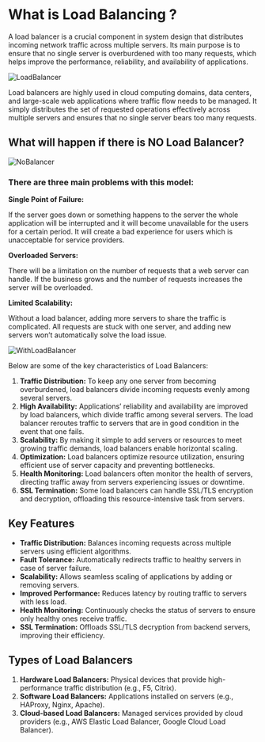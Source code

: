 # What is Load Balancing ?

A load balancer is a crucial component in system design that distributes incoming network traffic across multiple servers. Its main purpose is to ensure that no single server is overburdened with too many requests, which helps improve the performance, reliability, and availability of applications.

![LoadBalancer](https://github.com/user-attachments/assets/cc8a171f-8075-4d8b-9f33-31f2bfe0f79b)

Load balancers are highly used in cloud computing domains, data centers, and large-scale web applications where traffic flow needs to be managed.
It simply distributes the set of requested operations effectively across multiple servers and ensures that no single server bears too many requests.

## What will happen if there is NO Load Balancer?

![NoBalancer](https://github.com/user-attachments/assets/8347ac6d-acbe-4737-a279-640c29a368eb)

### **There are three main problems with this model:**

**Single Point of Failure:**

If the server goes down or something happens to the server the whole application will be interrupted and it will become unavailable for the users for a certain period. It will create a bad experience for users which is unacceptable for service providers.

**Overloaded Servers:** 

There will be a limitation on the number of requests that a web server can handle. If the business grows and the number of requests increases the server will be overloaded.

**Limited Scalability:**

Without a load balancer, adding more servers to share the traffic is complicated. All requests are stuck with one server, and adding new servers won’t automatically solve the load issue.

![WithLoadBalancer](https://github.com/user-attachments/assets/7364b7d8-0650-4b36-8b97-68566f86def5)

Below are some of the key characteristics of Load Balancers:

1. **Traffic Distribution:** To keep any one server from becoming overburdened, load balancers divide incoming requests evenly among several servers.
2. **High Availability:** Applications’ reliability and availability are improved by load balancers, which divide traffic among several servers. The load balancer reroutes traffic to servers that are in good condition in the event that one fails.
3. **Scalability:** By making it simple to add servers or resources to meet growing traffic demands, load balancers enable horizontal scaling.
4. **Optimization:** Load balancers optimize resource utilization, ensuring efficient use of server capacity and preventing bottlenecks.
5. **Health Monitoring:** Load balancers often monitor the health of servers, directing traffic away from servers experiencing issues or downtime.
6. **SSL Termination:** Some load balancers can handle SSL/TLS encryption and decryption, offloading this resource-intensive task from servers.

## Key Features
- **Traffic Distribution:** Balances incoming requests across multiple servers using efficient algorithms.
- **Fault Tolerance:** Automatically redirects traffic to healthy servers in case of server failure.
- **Scalability:** Allows seamless scaling of applications by adding or removing servers.
- **Improved Performance:** Reduces latency by routing traffic to servers with less load.
- **Health Monitoring:** Continuously checks the status of servers to ensure only healthy ones receive traffic.
- **SSL Termination:** Offloads SSL/TLS decryption from backend servers, improving their efficiency.

## Types of Load Balancers
1. **Hardware Load Balancers:** Physical devices that provide high-performance traffic distribution (e.g., F5, Citrix).
2. **Software Load Balancers:** Applications installed on servers (e.g., HAProxy, Nginx, Apache).
3. **Cloud-based Load Balancers:** Managed services provided by cloud providers (e.g., AWS Elastic Load Balancer, Google Cloud Load Balancer).
